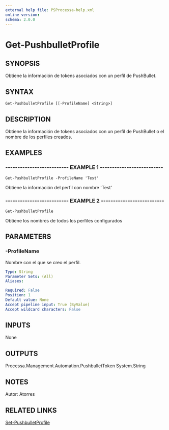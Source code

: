 ```yaml
---
external help file: PSProcessa-help.xml
online version: 
schema: 2.0.0
---
```


# Get-PushbulletProfile

## SYNOPSIS
Obtiene la información de tokens asociados con un perfil de PushBullet.

## SYNTAX

```
Get-PushbulletProfile [[-ProfileName] <String>]
```

## DESCRIPTION
Obtiene la información de tokens asociados con un perfil de PushBullet o el nombre de los perfiles creados.

## EXAMPLES

### -------------------------- EXAMPLE 1 --------------------------
```
Get-PushbulletProfile -ProfileName 'Test'
```
Obtiene la información del perfil con nombre 'Test'

### -------------------------- EXAMPLE 2 --------------------------
```
Get-PushbulletProfile
```
Obtiene los nombres de todos los perfiles configurados

## PARAMETERS

### -ProfileName
Nombre con el que se creo el perfil.

```yaml
Type: String
Parameter Sets: (All)
Aliases: 

Required: False
Position: 1
Default value: None
Accept pipeline input: True (ByValue)
Accept wildcard characters: False
```

## INPUTS
None

## OUTPUTS

Processa.Management.Automation.PushbulletToken
System.String

## NOTES
Autor: Atorres

## RELATED LINKS

[Set-PushbulletProfile](Set-PushbulletProfile.md)

